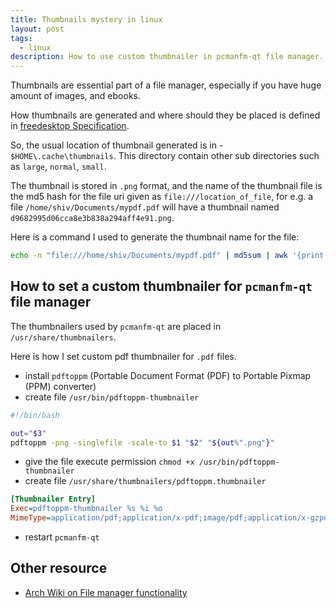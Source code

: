 ```yaml
---
title: Thumbnails mystery in linux
layout: post
tags:
  - linux
description: How to use custom thumbnailer in pcmanfm-qt file manager.
---
```


Thumbnails are essential part of a file manager, especially if you have huge amount of images, and ebooks.

How thumbnails are generated and where should they be placed is defined in [freedesktop Specification](https://www.freedesktop.org/wiki/Specifications/thumbnails/).

So, the usual location of thumbnail generated is in - `$HOME\.cache\thumbnails`. This directory contain other sub directories such as `large`, `normal`, `small`.

The thumbnail is stored in `.png` format, and the name of the thumbnail file is the md5 hash for the file uri given as `file:///location_of_file`, for e.g. a file `/home/shiv/Documents/mypdf.pdf` will have a thumbnail named `d9682995d06cca8e3b838a294aff4e91.png`.

Here is a command I used to generate the thumbnail name for the file:

```bash
echo -n "file:///home/shiv/Documents/mypdf.pdf" | md5sum | awk '{print $1}'
```

## How to set a custom thumbnailer for `pcmanfm-qt` file manager

The thumbnailers used by `pcmanfm-qt` are placed in `/usr/share/thumbnailers`.

Here is how I set custom pdf thumbnailer for `.pdf` files.

- install `pdftoppm` (Portable Document Format (PDF) to Portable Pixmap (PPM) converter)
- create file `/usr/bin/pdftoppm-thumbnailer`

```bash
#!/bin/bash

out="$3"
pdftoppm -png -singlefile -scale-to $1 "$2" "${out%".png"}"
```

- give the file execute permission `chmod +x /usr/bin/pdftoppm-thumbnailer`
- create file `/usr/share/thumbnailers/pdftoppm.thumbnailer`

```ini
[Thumbnailer Entry]
Exec=pdftoppm-thumbnailer %s %i %o
MimeType=application/pdf;application/x-pdf;image/pdf;application/x-gzpostscript;application/postscript;
```

- restart `pcmanfm-qt`

## Other resource

- [Arch Wiki on File manager functionality](https://wiki.archlinux.org/title/File_manager_functionality)
